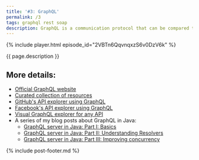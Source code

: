 ```yaml
---
title: '#3: GraphQL'
permalink: /3
tags: graphql rest soap
description: GraphQL is a communication protocol that can be compared to RESTful APIs. Just like REST it uses HTTP, however it tries to solve some issues with it, namely the lack of schema over- and under-fetching.
---
```


{% include player.html episode_id="2VBTn6QqvnqxzS6v0DzV6k" %}

{{ page.description }}

## More details:

* [Official GraphQL website](https://graphql.org/)
* [Curated collection of resources](https://github.com/chentsulin/awesome-graphql)
* [GitHub's API explorer using GraphQL](https://developer.github.com/v4/explorer/)
* [Facebook's API explorer using GraphQL](https://developers.facebook.com/tools/explorer/)
* [Visual GraphQL explorer for any API](https://github.com/graphql/graphiql)
* A series of my blog posts about GraphQL in Java:
    * [GraphQL server in Java: Part I: Basics](https://www.nurkiewicz.com/2019/10/graphql-server-in-java-part-i-basics.html)
    * [GraphQL server in Java: Part II: Understanding Resolvers](https://www.nurkiewicz.com/2019/10/graphql-server-in-java-part-ii.html)
    * [GraphQL server in Java: Part III: Improving concurrency](https://www.nurkiewicz.com/2020/03/graphql-server-in-java-part-iii.html)

{% include post-footer.md %}
